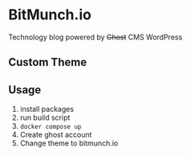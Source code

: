 # BitMunch.io
Technology blog powered by ~~Ghost~~ CMS WordPress

## Custom Theme


## Usage
1. install packages
2. run build script
3. `docker compose up`
4. Create ghost account
5. Change theme to bitmunch.io
